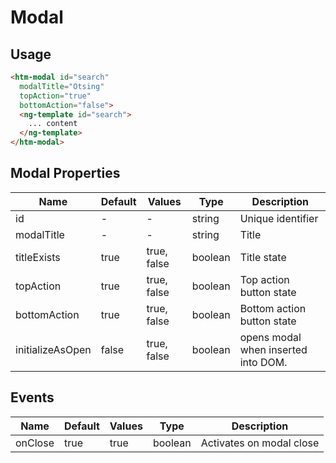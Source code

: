 # Modal

## Usage

```html
<htm-modal id="search"
  modalTitle="Otsing"
  topAction="true"
  bottomAction="false">
  <ng-template id="search">
    ... content
  </ng-template>
</htm-modal>
```

## Modal Properties

| Name  | Default  | Values  |  Type | Description  |
|---|---|---|---|---|
| id | - | - | string | Unique identifier
| modalTitle | - | - | string | Title
| titleExists | true | true, false | boolean | Title state
| topAction | true | true, false | boolean | Top action button state
| bottomAction | true | true, false | boolean | Bottom action button state
| initializeAsOpen | false | true, false | boolean | opens modal when inserted into DOM.

## Events

| Name  | Default  | Values  |  Type | Description  |
|---|---|---|---|---|
| onClose | true | true | boolean | Activates on modal close
